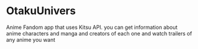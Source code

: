 # OtakuUnivers
Anime Fandom app that uses Kitsu API.
you can get information about anime characters and manga and creators of each one and watch trailers of any anime you want
